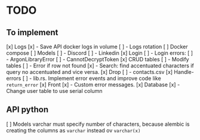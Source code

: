 # TODO

## To implement

[x] Logs
[x] - Save API docker logs in volume
[ ] - Logs rotation
[ ] Docker compose
[ ] Models
[ ] - Discord
[ ] - Linkedin
[x] Login
[ ] - Login errors:
[ ]   - ArgonLibraryError
[ ]   - CannotDecryptToken
[x] CRUD tables
[ ] - Modify tables 
[ ] - Error if row not found
[x] - Search: find accentuated characters if query no accentuated and vice versa.
[x] Drop
[ ] - contacts.csv
[x] Handle-errors
[ ] - lib.rs. Implement error events and improve code like `return_error`
[x] Front
[x] - Custom error messages.
[x] Database
[x] - Change user table to use serial column

## API python
[ ] Models varchar must specify number of characters, because alembic is creating the columns as `varchar` instead ov `varchar(x)`
